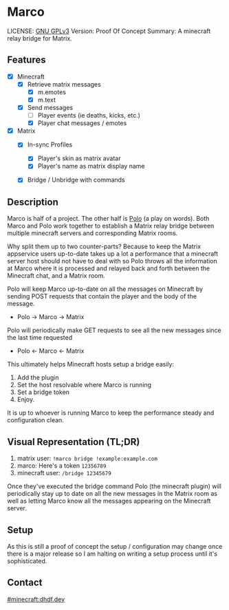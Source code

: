 # Marco
LICENSE: [GNU GPLv3](./LICENSE)
Version: Proof Of Concept
Summary: A minecraft relay bridge for Matrix.

## Features
 - [x] Minecraft
   - [x] Retrieve matrix messages
      - [x] m.emotes
      - [x] m.text
   - [x] Send messages
      - [ ] Player events (ie deaths, kicks, etc.)
      - [x] Player chat messages / emotes
 - [x] Matrix
   - [x] In-sync Profiles
      - [x] Player's skin as matrix avatar
      - [x] Player's name as matrix display name
   - [x] Bridge / Unbridge with commands


## Description
Marco is half of a project. The other half is 
[Polo](https://github.com/dhghf/polo) (a play on words). Both Marco and Polo
work together to establish a Matrix relay bridge between multiple minecraft
servers and corresponding Matrix rooms.

Why split them up to two counter-parts? Because to keep the Matrix
appservice users up-to-date takes up a lot a performance that a minecraft
server host should not have to deal with so Polo throws all the
information at Marco where it is processed and relayed back and forth
between the Minecraft chat, and a Matrix room.

Polo will keep Marco up-to-date on all the messages on Minecraft by sending
POST requests that contain the player and the body of the message.
 - Polo -> Marco -> Matrix

Polo will periodically make GET requests to see all the new messages since
the last time requested
 - Polo <- Marco <- Matrix

This ultimately helps Minecraft hosts setup a bridge easily:
 1. Add the plugin
 2. Set the host resolvable where Marco is running
 3. Set a bridge token
 4. Enjoy.

It is up to whoever is running Marco to keep the performance steady and
configuration clean.

## Visual Representation (TL;DR)

 1. matrix user: `!marco bridge !example:example.com`
 2. marco: Here's a token `12356789`
 3. minecraft user: `/bridge 12345679`

Once they've executed the bridge command Polo (the minecraft plugin) will
periodically stay up to date on all the new messages in the Matrix room as
well as letting Marco know all the messages appearing on the Minecraft
server.

## Setup
As this is still a proof of concept the setup / configuration may change
once there is a major release so I am halting on writing a setup process
until it's sophisticated.

## Contact
[#minecraft:dhdf.dev](https://matrix.to/#/!RUdwKvpeiDnWUyWSMJ:dhdf.dev?via=dhdf.dev)
